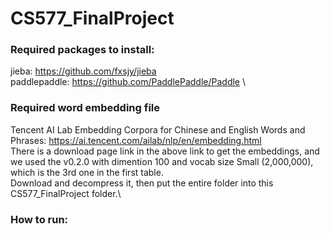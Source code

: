 # CS577_FinalProject

### Required packages to install: 
jieba: https://github.com/fxsjy/jieba \
paddlepaddle: https://github.com/PaddlePaddle/Paddle \

### Required word embedding file
Tencent AI Lab Embedding Corpora for Chinese and English Words and Phrases:
https://ai.tencent.com/ailab/nlp/en/embedding.html \
There is a download page link in the above link to get the embeddings, and we used the v0.2.0 with dimention 100 and vocab size Small (2,000,000), which is the 3rd one in the first table.\
Download and decompress it, then put the entire folder into this CS577_FinalProject folder.\

### How to run:
